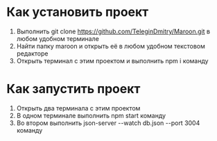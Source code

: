 # Как установить проект

1. Выполнить git clone https://github.com/TeleginDmitry/Maroon.git в любом удобном терминале
2. Найти папку maroon и открыть её в любом удобном текстовом редакторе
3. Открыть терминал с этим проектом и выполнить npm i команду


# Как запустить проект

1. Открыть два терминала с этим проектом
2. В одном терминале выполнить npm start команду
3. Во втором выполнить json-server --watch db.json --port 3004 команду